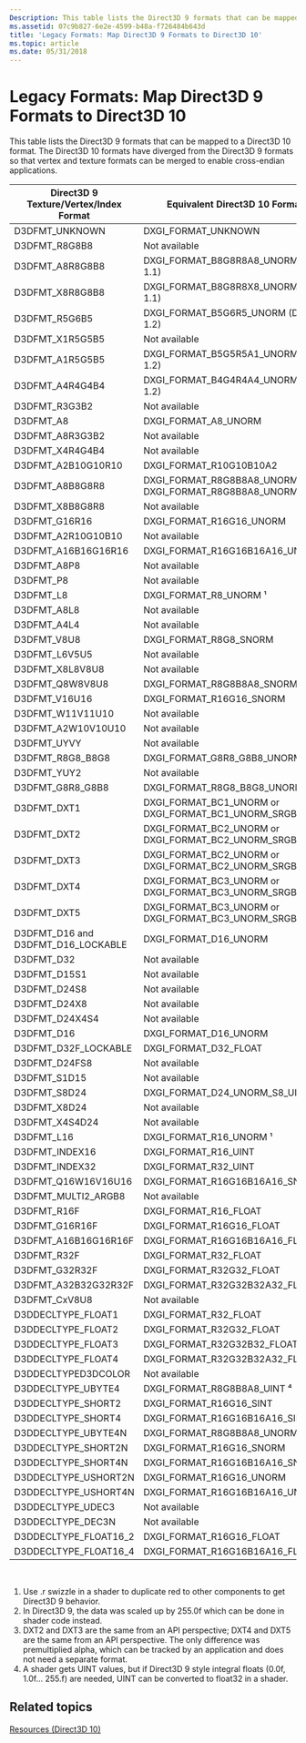 ```yaml
---
Description: This table lists the Direct3D 9 formats that can be mapped to a Direct3D 10 format.
ms.assetid: 07c9b827-6e2e-4599-b48a-f726484b643d
title: 'Legacy Formats: Map Direct3D 9 Formats to Direct3D 10'
ms.topic: article
ms.date: 05/31/2018
---
```


# Legacy Formats: Map Direct3D 9 Formats to Direct3D 10

This table lists the Direct3D 9 formats that can be mapped to a Direct3D 10 format. The Direct3D 10 formats have diverged from the Direct3D 9 formats so that vertex and texture formats can be merged to enable cross-endian applications.



| Direct3D 9 Texture/Vertex/Index Format | Equivalent Direct3D 10 Format                                        |
|----------------------------------------|----------------------------------------------------------------------|
| D3DFMT\_UNKNOWN                        | DXGI\_FORMAT\_UNKNOWN                                                |
| D3DFMT\_R8G8B8                         | Not available                                                        |
| D3DFMT\_A8R8G8B8                       | DXGI\_FORMAT\_B8G8R8A8\_UNORM (DXGI 1.1)                             |
| D3DFMT\_X8R8G8B8                       | DXGI\_FORMAT\_B8G8R8X8\_UNORM (DXGI 1.1)                             |
| D3DFMT\_R5G6B5                         | DXGI\_FORMAT\_B5G6R5\_UNORM (DXGI 1.2)                               |
| D3DFMT\_X1R5G5B5                       | Not available                                                        |
| D3DFMT\_A1R5G5B5                       | DXGI\_FORMAT\_B5G5R5A1\_UNORM (DXGI 1.2)                             |
| D3DFMT\_A4R4G4B4                       | DXGI\_FORMAT\_B4G4R4A4\_UNORM (DXGI 1.2)                             |
| D3DFMT\_R3G3B2                         | Not available                                                        |
| D3DFMT\_A8                             | DXGI\_FORMAT\_A8\_UNORM                                              |
| D3DFMT\_A8R3G3B2                       | Not available                                                        |
| D3DFMT\_X4R4G4B4                       | Not available                                                        |
| D3DFMT\_A2B10G10R10                    | DXGI\_FORMAT\_R10G10B10A2                                            |
| D3DFMT\_A8B8G8R8                       | DXGI\_FORMAT\_R8G8B8A8\_UNORM or DXGI\_FORMAT\_R8G8B8A8\_UNORM\_SRGB |
| D3DFMT\_X8B8G8R8                       | Not available                                                        |
| D3DFMT\_G16R16                         | DXGI\_FORMAT\_R16G16\_UNORM                                          |
| D3DFMT\_A2R10G10B10                    | Not available                                                        |
| D3DFMT\_A16B16G16R16                   | DXGI\_FORMAT\_R16G16B16A16\_UNORM                                    |
| D3DFMT\_A8P8                           | Not available                                                        |
| D3DFMT\_P8                             | Not available                                                        |
| D3DFMT\_L8                             | DXGI\_FORMAT\_R8\_UNORM ¹                                            |
| D3DFMT\_A8L8                           | Not available                                                        |
| D3DFMT\_A4L4                           | Not available                                                        |
| D3DFMT\_V8U8                           | DXGI\_FORMAT\_R8G8\_SNORM                                            |
| D3DFMT\_L6V5U5                         | Not available                                                        |
| D3DFMT\_X8L8V8U8                       | Not available                                                        |
| D3DFMT\_Q8W8V8U8                       | DXGI\_FORMAT\_R8G8B8A8\_SNORM                                        |
| D3DFMT\_V16U16                         | DXGI\_FORMAT\_R16G16\_SNORM                                          |
| D3DFMT\_W11V11U10                      | Not available                                                        |
| D3DFMT\_A2W10V10U10                    | Not available                                                        |
| D3DFMT\_UYVY                           | Not available                                                        |
| D3DFMT\_R8G8\_B8G8                     | DXGI\_FORMAT\_G8R8\_G8B8\_UNORM ²                                    |
| D3DFMT\_YUY2                           | Not available                                                        |
| D3DFMT\_G8R8\_G8B8                     | DXGI\_FORMAT\_R8G8\_B8G8\_UNORM ²                                    |
| D3DFMT\_DXT1                           | DXGI\_FORMAT\_BC1\_UNORM or DXGI\_FORMAT\_BC1\_UNORM\_SRGB           |
| D3DFMT\_DXT2                           | DXGI\_FORMAT\_BC2\_UNORM or DXGI\_FORMAT\_BC2\_UNORM\_SRGB ³         |
| D3DFMT\_DXT3                           | DXGI\_FORMAT\_BC2\_UNORM or DXGI\_FORMAT\_BC2\_UNORM\_SRGB           |
| D3DFMT\_DXT4                           | DXGI\_FORMAT\_BC3\_UNORM or DXGI\_FORMAT\_BC3\_UNORM\_SRGB ³         |
| D3DFMT\_DXT5                           | DXGI\_FORMAT\_BC3\_UNORM or DXGI\_FORMAT\_BC3\_UNORM\_SRGB           |
| D3DFMT\_D16 and D3DFMT\_D16\_LOCKABLE  | DXGI\_FORMAT\_D16\_UNORM                                             |
| D3DFMT\_D32                            | Not available                                                        |
| D3DFMT\_D15S1                          | Not available                                                        |
| D3DFMT\_D24S8                          | Not available                                                        |
| D3DFMT\_D24X8                          | Not available                                                        |
| D3DFMT\_D24X4S4                        | Not available                                                        |
| D3DFMT\_D16                            | DXGI\_FORMAT\_D16\_UNORM                                             |
| D3DFMT\_D32F\_LOCKABLE                 | DXGI\_FORMAT\_D32\_FLOAT                                             |
| D3DFMT\_D24FS8                         | Not available                                                        |
| D3DFMT\_S1D15                          | Not available                                                        |
| D3DFMT\_S8D24                          | DXGI\_FORMAT\_D24\_UNORM\_S8\_UINT                                   |
| D3DFMT\_X8D24                          | Not available                                                        |
| D3DFMT\_X4S4D24                        | Not available                                                        |
| D3DFMT\_L16                            | DXGI\_FORMAT\_R16\_UNORM ¹                                           |
| D3DFMT\_INDEX16                        | DXGI\_FORMAT\_R16\_UINT                                              |
| D3DFMT\_INDEX32                        | DXGI\_FORMAT\_R32\_UINT                                              |
| D3DFMT\_Q16W16V16U16                   | DXGI\_FORMAT\_R16G16B16A16\_SNORM                                    |
| D3DFMT\_MULTI2\_ARGB8                  | Not available                                                        |
| D3DFMT\_R16F                           | DXGI\_FORMAT\_R16\_FLOAT                                             |
| D3DFMT\_G16R16F                        | DXGI\_FORMAT\_R16G16\_FLOAT                                          |
| D3DFMT\_A16B16G16R16F                  | DXGI\_FORMAT\_R16G16B16A16\_FLOAT                                    |
| D3DFMT\_R32F                           | DXGI\_FORMAT\_R32\_FLOAT                                             |
| D3DFMT\_G32R32F                        | DXGI\_FORMAT\_R32G32\_FLOAT                                          |
| D3DFMT\_A32B32G32R32F                  | DXGI\_FORMAT\_R32G32B32A32\_FLOAT                                    |
| D3DFMT\_CxV8U8                         | Not available                                                        |
| D3DDECLTYPE\_FLOAT1                    | DXGI\_FORMAT\_R32\_FLOAT                                             |
| D3DDECLTYPE\_FLOAT2                    | DXGI\_FORMAT\_R32G32\_FLOAT                                          |
| D3DDECLTYPE\_FLOAT3                    | DXGI\_FORMAT\_R32G32B32\_FLOAT                                       |
| D3DDECLTYPE\_FLOAT4                    | DXGI\_FORMAT\_R32G32B32A32\_FLOAT                                    |
| D3DDECLTYPED3DCOLOR                    | Not available                                                        |
| D3DDECLTYPE\_UBYTE4                    | DXGI\_FORMAT\_R8G8B8A8\_UINT ⁴                                       |
| D3DDECLTYPE\_SHORT2                    | DXGI\_FORMAT\_R16G16\_SINT                                           |
| D3DDECLTYPE\_SHORT4                    | DXGI\_FORMAT\_R16G16B16A16\_SINT                                     |
| D3DDECLTYPE\_UBYTE4N                   | DXGI\_FORMAT\_R8G8B8A8\_UNORM                                        |
| D3DDECLTYPE\_SHORT2N                   | DXGI\_FORMAT\_R16G16\_SNORM                                          |
| D3DDECLTYPE\_SHORT4N                   | DXGI\_FORMAT\_R16G16B16A16\_SNORM                                    |
| D3DDECLTYPE\_USHORT2N                  | DXGI\_FORMAT\_R16G16\_UNORM                                          |
| D3DDECLTYPE\_USHORT4N                  | DXGI\_FORMAT\_R16G16B16A16\_UNORM                                    |
| D3DDECLTYPE\_UDEC3                     | Not available                                                        |
| D3DDECLTYPE\_DEC3N                     | Not available                                                        |
| D3DDECLTYPE\_FLOAT16\_2                | DXGI\_FORMAT\_R16G16\_FLOAT                                          |
| D3DDECLTYPE\_FLOAT16\_4                | DXGI\_FORMAT\_R16G16B16A16\_FLOAT                                    |



 

1.  Use .r swizzle in a shader to duplicate red to other components to get Direct3D 9 behavior.
2.  In Direct3D 9, the data was scaled up by 255.0f which can be done in shader code instead.
3.  DXT2 and DXT3 are the same from an API perspective; DXT4 and DXT5 are the same from an API perspective. The only difference was premultiplied alpha, which can be tracked by an application and does not need a separate format.
4.  A shader gets UINT values, but if Direct3D 9 style integral floats (0.0f, 1.0f... 255.f) are needed, UINT can be converted to float32 in a shader.

## Related topics

<dl> <dt>

[Resources (Direct3D 10)](d3d10-graphics-programming-guide-resources.md)
</dt> </dl>

 

 



